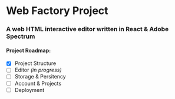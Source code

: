 # Web Factory Project
### A web HTML interactive editor written in React & Adobe Spectrum

#### Project Roadmap:

 * [x] Project Structure
 * [ ] Editor _(in progress)_
 * [ ] Storage & Persitency
 * [ ] Account & Projects
 * [ ] Deployment
